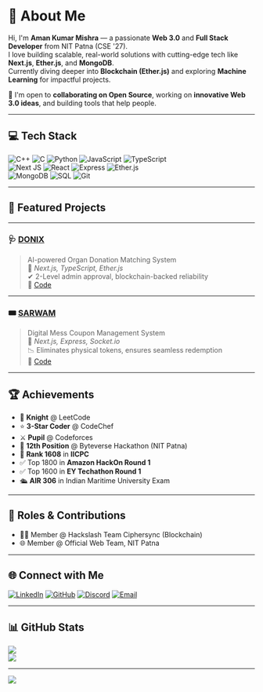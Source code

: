 # 👋 About Me
Hi, I'm **Aman Kumar Mishra** — a passionate **Web 3.0** and **Full Stack Developer** from NIT Patna (CSE '27).  
I love building scalable, real-world solutions with cutting-edge tech like **Next.js**, **Ether.js**, and **MongoDB**.  
Currently diving deeper into **Blockchain (Ether.js)** and exploring **Machine Learning** for impactful projects.

🚀 I'm open to **collaborating on Open Source**, working on **innovative Web 3.0 ideas**, and building tools that help people.

---

## 💻 Tech Stack
![C++](https://img.shields.io/badge/C++-00599C?style=for-the-badge&logo=cplusplus&logoColor=white)
![C](https://img.shields.io/badge/C-00599C?style=for-the-badge&logo=c&logoColor=white)
![Python](https://img.shields.io/badge/Python-3670A0?style=for-the-badge&logo=python&logoColor=white)
![JavaScript](https://img.shields.io/badge/JS-F7DF1E?style=for-the-badge&logo=javascript&logoColor=black)
![TypeScript](https://img.shields.io/badge/TS-3178C6?style=for-the-badge&logo=typescript&logoColor=white)  
![Next JS](https://img.shields.io/badge/Next-black?style=for-the-badge&logo=next.js&logoColor=white)
![React](https://img.shields.io/badge/React-20232a?style=for-the-badge&logo=react&logoColor=61dafb)
![Express](https://img.shields.io/badge/Express.js-404d59?style=for-the-badge)
![Ether.js](https://img.shields.io/badge/Ether.js-purple?style=for-the-badge)  
![MongoDB](https://img.shields.io/badge/MongoDB-4ea94b?style=for-the-badge&logo=mongodb&logoColor=white)
![SQL](https://img.shields.io/badge/SQL-003B57?style=for-the-badge&logo=postgresql&logoColor=white)
![Git](https://img.shields.io/badge/Git-F05032?style=for-the-badge&logo=git&logoColor=white)

---

## 📌 Featured Projects



---

### 🩺 [DONIX](https://onrender.com/)
> AI-powered Organ Donation Matching System  
🔧 _Next.js, TypeScript, Ether.js_  
✔ 2-Level admin approval, blockchain-backed reliability  
🔗 [Code](https://github.com/amannitp131/Donix_org_frontend)

---

### 🎟️ [SARWAM](https://sarwam-ed5y.vercel.app/)
> Digital Mess Coupon Management System  
🔧 _Next.js, Express, Socket.io_  
📉 Eliminates physical tokens, ensures seamless redemption  
🔗 [Code](https://github.com/amannitp131/SARWAM)

---

## 🏆 Achievements
- 🧠 **Knight** @ LeetCode  
- ⭐ **3-Star Coder** @ CodeChef  
- ⚔️ **Pupil** @ Codeforces  
- 🥇 **12th Position** @ Byteverse Hackathon (NIT Patna)  
- 🥉 **Rank 1608** in **IICPC**  
- ✅ Top 1800 in **Amazon HackOn Round 1**  
- ✅ Top 1600 in **EY Techathon Round 1**  
- 🛳️ **AIR 306** in Indian Maritime University Exam  

---

## 📌 Roles & Contributions
- 👨‍💻 Member @ Hackslash Team Ciphersync (Blockchain)
- 🌐 Member @ Official Web Team, NIT Patna


---

## 🌐 Connect with Me
[![LinkedIn](https://img.shields.io/badge/LinkedIn-0077B5.svg?style=for-the-badge&logo=linkedin&logoColor=white)](https://www.linkedin.com/in/aman-mishra-837b9a27b)
[![GitHub](https://img.shields.io/badge/GitHub-100000?style=for-the-badge&logo=github&logoColor=white)](https://github.com/amannitp131)
[![Discord](https://img.shields.io/badge/Discord-5865F2.svg?style=for-the-badge&logo=discord&logoColor=white)](https://discord.gg/1197509045280591905)
[![Email](https://img.shields.io/badge/Email-D14836?style=for-the-badge&logo=gmail&logoColor=white)](mailto:amanmis601@gmail.com)

---

## 📊 GitHub Stats
![](https://github-readme-stats.vercel.app/api?username=amannitp131&theme=dark&hide_border=false&include_all_commits=false&count_private=true)  
![](https://github-readme-streak-stats.herokuapp.com/?user=amannitp131&theme=dark&hide_border=false)

---

[![](https://visitcount.itsvg.in/api?id=amannitp131&icon=0&color=0)](https://visitcount.itsvg.in)


